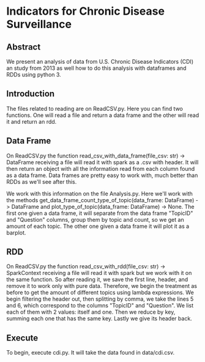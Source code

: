 # Indicators for Chronic Disease Surveillance

## Abstract
We present an analysis of data from U.S. Chronic Disease Indicators (CDI) an study from 2013 as well how to do this
analysis with dataframes and RDDs using python 3.

## Introduction
The files related to reading are on ReadCSV.py. Here you can find two functions. One will read a file and return a data
frame and the other will read it and return an rdd.

## Data Frame
On ReadCSV.py the function read_csv_with_data_frame(file_csv: str) -> DataFrame receiving a file will read it with spark
as a .csv with header. It will then return an object with all the information read from each column found as a data
frame. Data frames are pretty easy to work with, much better than RDDs as we'll see after this.

We work with this information on the file Analysis.py. Here we'll work with the methods
get_data_frame_count_type_of_topic(data_frame: DataFrame) -> DataFrame and
plot_type_of_topic(data_frame: DataFrame) -> None.
The first one given a data frame, it will separate from the data
frame "TopicID" and "Question" columns, group them by topic and count, so we get an amount of each topic.
The other one given a data frame it will plot it as a barplot.

## RDD

On ReadCSV.py the function read_csv_with_rdd(file_csv: str) -> SparkContext receiving a file will read it with spark but
we work with it on the same function. So after reading it, we save the first line, header, and remove it to work only
with pure data. Therefore, we begin the treatment as before to get the amount of different topics using lambda
expressions. We begin filtering the header out, then splitting by comma, we take the lines 5 and 6, which correspond to
the columns "TopicID" and "Question". We list each of them with 2 values: itself and one. Then we reduce by key, summing
each one that has the same key. Lastly we give its header back.

## Execute
To begin, execute cdi.py. It will take the data found in data/cdi.csv.
